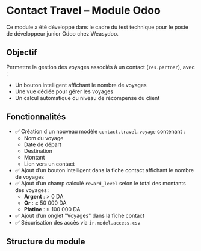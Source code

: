 # Contact Travel – Module Odoo

Ce module a été développé dans le cadre du test technique pour le poste de développeur junior Odoo chez Weasydoo.

## Objectif

Permettre la gestion des voyages associés à un contact (`res.partner`), avec :
- Un bouton intelligent affichant le nombre de voyages
- Une vue dédiée pour gérer les voyages
- Un calcul automatique du niveau de récompense du client

## Fonctionnalités

- ✅ Création d'un nouveau modèle `contact.travel.voyage` contenant :
  - Nom du voyage
  - Date de départ
  - Destination
  - Montant
  - Lien vers un contact
- ✅ Ajout d’un bouton intelligent dans la fiche contact affichant le nombre de voyages
- ✅ Ajout d’un champ calculé `reward_level` selon le total des montants des voyages :
  - **Argent** : > 0 DA
  - **Or** : ≥ 50 000 DA
  - **Platine** : ≥ 100 000 DA
- ✅ Ajout d’un onglet "Voyages" dans la fiche contact
- ✅ Sécurisation des accès via `ir.model.access.csv`

##  Structure du module

